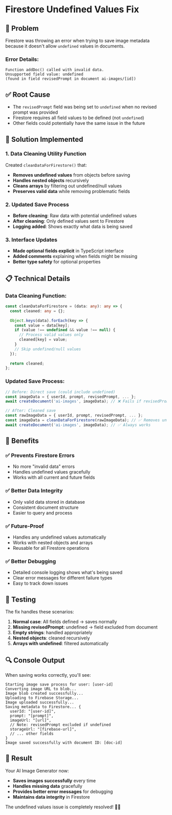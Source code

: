 # Firestore Undefined Values Fix

## 🚫 **Problem**
Firestore was throwing an error when trying to save image metadata because it doesn't allow `undefined` values in documents.

### **Error Details:**
```
Function addDoc() called with invalid data. 
Unsupported field value: undefined 
(found in field revisedPrompt in document ai-images/[id])
```

## ✅ **Root Cause**
- The `revisedPrompt` field was being set to `undefined` when no revised prompt was provided
- Firestore requires all field values to be defined (not `undefined`)
- Other fields could potentially have the same issue in the future

## 🔧 **Solution Implemented**

### **1. Data Cleaning Utility Function**
Created `cleanDataForFirestore()` that:
- **Removes undefined values** from objects before saving
- **Handles nested objects** recursively
- **Cleans arrays** by filtering out undefined/null values
- **Preserves valid data** while removing problematic fields

### **2. Updated Save Process**
- **Before cleaning**: Raw data with potential undefined values
- **After cleaning**: Only defined values sent to Firestore
- **Logging added**: Shows exactly what data is being saved

### **3. Interface Updates**
- **Made optional fields explicit** in TypeScript interface
- **Added comments** explaining when fields might be missing
- **Better type safety** for optional properties

## 📋 **Technical Details**

### **Data Cleaning Function:**
```typescript
const cleanDataForFirestore = (data: any): any => {
  const cleaned: any = {};
  
  Object.keys(data).forEach(key => {
    const value = data[key];
    if (value !== undefined && value !== null) {
      // Process valid values only
      cleaned[key] = value;
    }
    // Skip undefined/null values
  });
  
  return cleaned;
};
```

### **Updated Save Process:**
```typescript
// Before: Direct save (could include undefined)
const imageData = { userId, prompt, revisedPrompt, ... };
await createDocument('ai-images', imageData); // ❌ Fails if revisedPrompt is undefined

// After: Cleaned save
const rawImageData = { userId, prompt, revisedPrompt, ... };
const imageData = cleanDataForFirestore(rawImageData); // ✅ Removes undefined values
await createDocument('ai-images', imageData); // ✅ Always works
```

## 🎯 **Benefits**

### **✅ Prevents Firestore Errors**
- No more "invalid data" errors
- Handles undefined values gracefully
- Works with all current and future fields

### **✅ Better Data Integrity**
- Only valid data stored in database
- Consistent document structure
- Easier to query and process

### **✅ Future-Proof**
- Handles any undefined values automatically
- Works with nested objects and arrays
- Reusable for all Firestore operations

### **✅ Better Debugging**
- Detailed console logging shows what's being saved
- Clear error messages for different failure types
- Easy to track down issues

## 🧪 **Testing**

The fix handles these scenarios:
1. **Normal case**: All fields defined → saves normally
2. **Missing revisedPrompt**: undefined → field excluded from document
3. **Empty strings**: handled appropriately
4. **Nested objects**: cleaned recursively
5. **Arrays with undefined**: filtered automatically

## 🔍 **Console Output**

When saving works correctly, you'll see:
```
Starting image save process for user: [user-id]
Converting image URL to blob...
Image blob created successfully...
Uploading to Firebase Storage...
Image uploaded successfully...
Saving metadata to Firestore... {
  userId: "[user-id]",
  prompt: "[prompt]",
  imageUrl: "[url]",
  // Note: revisedPrompt excluded if undefined
  storageUrl: "[firebase-url]",
  // ... other fields
}
Image saved successfully with document ID: [doc-id]
```

## 🚀 **Result**

Your AI Image Generator now:
- **Saves images successfully** every time
- **Handles missing data** gracefully
- **Provides better error messages** for debugging
- **Maintains data integrity** in Firestore

The undefined values issue is completely resolved! 🎨✨

